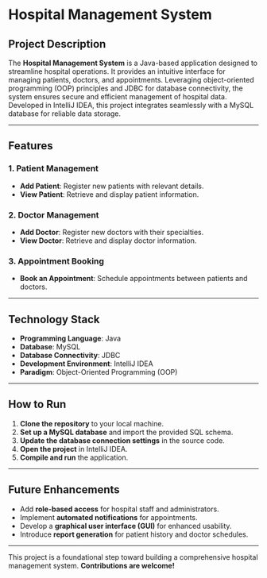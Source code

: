 # Hospital Management System

## Project Description

The **Hospital Management System** is a Java-based application designed to streamline hospital operations. It provides an intuitive interface for managing patients, doctors, and appointments. Leveraging object-oriented programming (OOP) principles and JDBC for database connectivity, the system ensures secure and efficient management of hospital data. Developed in IntelliJ IDEA, this project integrates seamlessly with a MySQL database for reliable data storage.

---

## Features

### 1. Patient Management
- **Add Patient**: Register new patients with relevant details.  
- **View Patient**: Retrieve and display patient information.

### 2. Doctor Management
- **Add Doctor**: Register new doctors with their specialties.  
- **View Doctor**: Retrieve and display doctor information.

### 3. Appointment Booking
- **Book an Appointment**: Schedule appointments between patients and doctors.

---

## Technology Stack
- **Programming Language**: Java  
- **Database**: MySQL  
- **Database Connectivity**: JDBC  
- **Development Environment**: IntelliJ IDEA  
- **Paradigm**: Object-Oriented Programming (OOP)

---

## How to Run

1. **Clone the repository** to your local machine.  
2. **Set up a MySQL database** and import the provided SQL schema.  
3. **Update the database connection settings** in the source code.  
4. **Open the project** in IntelliJ IDEA.  
5. **Compile and run** the application.

---

## Future Enhancements

- Add **role-based access** for hospital staff and administrators.  
- Implement **automated notifications** for appointments.  
- Develop a **graphical user interface (GUI)** for enhanced usability.  
- Introduce **report generation** for patient history and doctor schedules.  

---

This project is a foundational step toward building a comprehensive hospital management system. **Contributions are welcome!**
